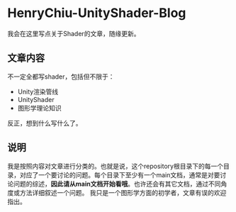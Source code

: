 # HenryChiu-UnityShader-Blog
我会在这里写点关于Shader的文章，随缘更新。

## 文章内容
不一定全都写shader，包括但不限于：
* Unity渲染管线
* UnityShader
* 图形学理论知识

反正，想到什么写什么了。

## 说明
我是按照内容对文章进行分类的。也就是说，这个repository根目录下的每一个目录，对应了一个要讨论的问题。每个目录下至少有一个main文档，通常是对要讨论问题的综述，**因此请从main文档开始看哦**。也许还会有其它文档，通过不同角度或方法详细叙述一个问题。
我只是一个图形学方面的初学者，文章有误的欢迎指出。
